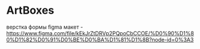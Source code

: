 # ArtBoxes
верстка формы
figma макет - https://www.figma.com/file/kEkJrZtDRVp2PQpoCbCCOE/%D0%90%D1%80%D1%82%D0%91%D0%BE%D0%BA%D1%81%D1%8B?node-id=0%3A3
